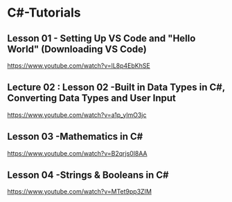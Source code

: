 # C#-Tutorials

## Lesson 01 - Setting Up VS Code and "Hello World" (Downloading VS Code)
https://www.youtube.com/watch?v=lL8p4EbKhSE


## Lecture 02 : Lesson 02 -Built in Data Types in C#, Converting Data Types and User Input 
https://www.youtube.com/watch?v=a1p_ylmO3jc

## Lesson 03 -Mathematics in C#
https://www.youtube.com/watch?v=B2qrjs0l8AA

## Lesson 04 -Strings & Booleans in C#
https://www.youtube.com/watch?v=MTet9pp3ZIM
